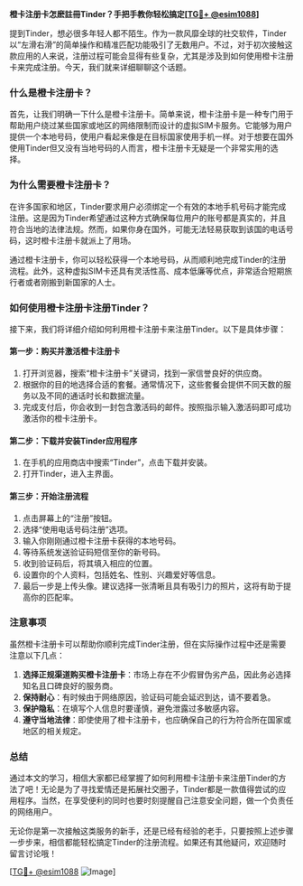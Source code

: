 **橙卡注册卡怎麽註冊Tinder？手把手教你轻松搞定[[TG💪+ @esim1088](https://t.me/s/esim1088)]**

提到Tinder，想必很多年轻人都不陌生。作为一款风靡全球的社交软件，Tinder以“左滑右滑”的简单操作和精准匹配功能吸引了无数用户。不过，对于初次接触这款应用的人来说，注册过程可能会显得有些复杂，尤其是涉及到如何使用橙卡注册卡来完成注册。今天，我们就来详细聊聊这个话题。

### **什么是橙卡注册卡？**

首先，让我们明确一下什么是橙卡注册卡。简单来说，橙卡注册卡是一种专门用于帮助用户绕过某些国家或地区的网络限制而设计的虚拟SIM卡服务。它能够为用户提供一个本地号码，使用户看起来像是在目标国家使用手机一样。对于想要在国外使用Tinder但又没有当地号码的人而言，橙卡注册卡无疑是一个非常实用的选择。

### **为什么需要橙卡注册卡？**

在许多国家和地区，Tinder要求用户必须绑定一个有效的本地手机号码才能完成注册。这是因为Tinder希望通过这种方式确保每位用户的账号都是真实的，并且符合当地的法律法规。然而，如果你身在国外，可能无法轻易获取到该国的电话号码，这时橙卡注册卡就派上了用场。

通过橙卡注册卡，你可以轻松获得一个本地号码，从而顺利地完成Tinder的注册流程。此外，这种虚拟SIM卡还具有灵活性高、成本低廉等优点，非常适合短期旅行者或者刚搬到新国家的人士。

### **如何使用橙卡注册卡注册Tinder？**

接下来，我们将详细介绍如何利用橙卡注册卡来注册Tinder。以下是具体步骤：

#### **第一步：购买并激活橙卡注册卡**
1. 打开浏览器，搜索“橙卡注册卡”关键词，找到一家信誉良好的供应商。
2. 根据你的目的地选择合适的套餐。通常情况下，这些套餐会提供不同天数的服务以及不同的通话时长和数据流量。
3. 完成支付后，你会收到一封包含激活码的邮件。按照指示输入激活码即可成功激活你的橙卡注册卡。

#### **第二步：下载并安装Tinder应用程序**
1. 在手机的应用商店中搜索“Tinder”，点击下载并安装。
2. 打开Tinder，进入主界面。

#### **第三步：开始注册流程**
1. 点击屏幕上的“注册”按钮。
2. 选择“使用电话号码注册”选项。
3. 输入你刚刚通过橙卡注册卡获得的本地号码。
4. 等待系统发送验证码短信至你的新号码。
5. 收到验证码后，将其填入相应的位置。
6. 设置你的个人资料，包括姓名、性别、兴趣爱好等信息。
7. 最后一步是上传头像。建议选择一张清晰且具有吸引力的照片，这将有助于提高你的匹配率。

### **注意事项**

虽然橙卡注册卡可以帮助你顺利完成Tinder注册，但在实际操作过程中还是需要注意以下几点：

1. **选择正规渠道购买橙卡注册卡**：市场上存在不少假冒伪劣产品，因此务必选择知名且口碑良好的服务商。
2. **保持耐心**：有时候由于网络原因，验证码可能会延迟到达，请不要着急。
3. **保护隐私**：在填写个人信息时要谨慎，避免泄露过多敏感内容。
4. **遵守当地法律**：即使使用了橙卡注册卡，也应确保自己的行为符合所在国家或地区的相关规定。

### **总结**

通过本文的学习，相信大家都已经掌握了如何利用橙卡注册卡来注册Tinder的方法了吧！无论是为了寻找爱情还是拓展社交圈子，Tinder都是一款值得尝试的应用程序。当然，在享受便利的同时也要时刻提醒自己注意安全问题，做一个负责任的网络用户。

无论你是第一次接触这类服务的新手，还是已经有经验的老手，只要按照上述步骤一步步来，相信都能轻松搞定Tinder的注册流程。如果还有其他疑问，欢迎随时留言讨论哦！

[[TG💪+ @esim1088](https://t.me/s/esim1088) ![Image](https://i.postimg.cc/4NQfJmqS/Snipaste-2025-05-13-00-14-12.png)]